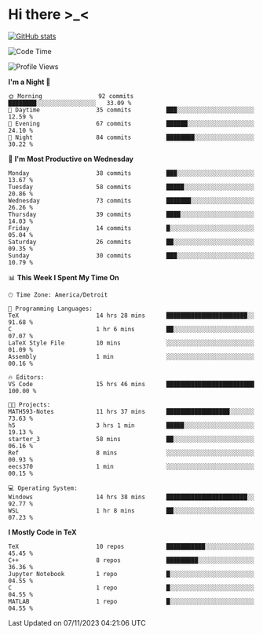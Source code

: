 # Hi there \>_<

[![GitHub stats](https://github-readme-stats.vercel.app/api?username=ARessegetesStery&show_icons=true&theme=transparent)](https://github.com/anuraghazra/github-readme-stats)

<!--START_SECTION:waka-->
![Code Time](http://img.shields.io/badge/Code%20Time-465%20hrs%2049%20mins-blue)

![Profile Views](http://img.shields.io/badge/Profile%20Views-1-blue)

**I'm a Night 🦉** 

```text
🌞 Morning                92 commits          ████████░░░░░░░░░░░░░░░░░   33.09 % 
🌆 Daytime                35 commits          ███░░░░░░░░░░░░░░░░░░░░░░   12.59 % 
🌃 Evening                67 commits          ██████░░░░░░░░░░░░░░░░░░░   24.10 % 
🌙 Night                  84 commits          ████████░░░░░░░░░░░░░░░░░   30.22 % 
```
📅 **I'm Most Productive on Wednesday** 

```text
Monday                   38 commits          ███░░░░░░░░░░░░░░░░░░░░░░   13.67 % 
Tuesday                  58 commits          █████░░░░░░░░░░░░░░░░░░░░   20.86 % 
Wednesday                73 commits          ███████░░░░░░░░░░░░░░░░░░   26.26 % 
Thursday                 39 commits          ████░░░░░░░░░░░░░░░░░░░░░   14.03 % 
Friday                   14 commits          █░░░░░░░░░░░░░░░░░░░░░░░░   05.04 % 
Saturday                 26 commits          ██░░░░░░░░░░░░░░░░░░░░░░░   09.35 % 
Sunday                   30 commits          ███░░░░░░░░░░░░░░░░░░░░░░   10.79 % 
```


📊 **This Week I Spent My Time On** 

```text
🕑︎ Time Zone: America/Detroit

💬 Programming Languages: 
TeX                      14 hrs 28 mins      ███████████████████████░░   91.68 % 
C                        1 hr 6 mins         ██░░░░░░░░░░░░░░░░░░░░░░░   07.07 % 
LaTeX Style File         10 mins             ░░░░░░░░░░░░░░░░░░░░░░░░░   01.09 % 
Assembly                 1 min               ░░░░░░░░░░░░░░░░░░░░░░░░░   00.16 % 

🔥 Editors: 
VS Code                  15 hrs 46 mins      █████████████████████████   100.00 % 

🐱‍💻 Projects: 
MATH593-Notes            11 hrs 37 mins      ██████████████████░░░░░░░   73.63 % 
h5                       3 hrs 1 min         █████░░░░░░░░░░░░░░░░░░░░   19.13 % 
starter_3                58 mins             ██░░░░░░░░░░░░░░░░░░░░░░░   06.16 % 
Ref                      8 mins              ░░░░░░░░░░░░░░░░░░░░░░░░░   00.93 % 
eecs370                  1 min               ░░░░░░░░░░░░░░░░░░░░░░░░░   00.15 % 

💻 Operating System: 
Windows                  14 hrs 38 mins      ███████████████████████░░   92.77 % 
WSL                      1 hr 8 mins         ██░░░░░░░░░░░░░░░░░░░░░░░   07.23 % 
```

**I Mostly Code in TeX** 

```text
TeX                      10 repos            ███████████░░░░░░░░░░░░░░   45.45 % 
C++                      8 repos             █████████░░░░░░░░░░░░░░░░   36.36 % 
Jupyter Notebook         1 repo              █░░░░░░░░░░░░░░░░░░░░░░░░   04.55 % 
C                        1 repo              █░░░░░░░░░░░░░░░░░░░░░░░░   04.55 % 
MATLAB                   1 repo              █░░░░░░░░░░░░░░░░░░░░░░░░   04.55 % 
```




 Last Updated on 07/11/2023 04:21:06 UTC
<!--END_SECTION:waka-->
